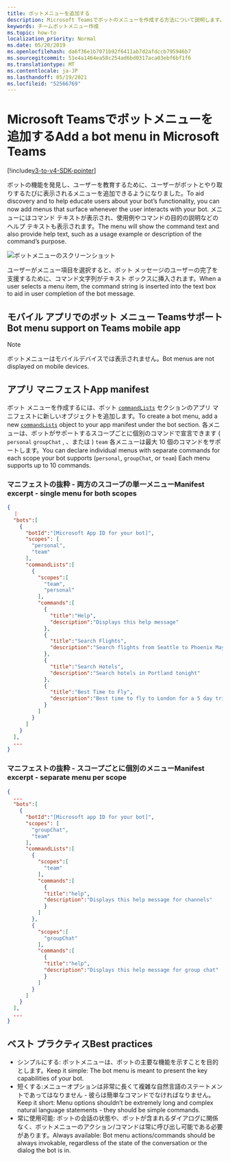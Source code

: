 ```yaml
---
title: ボットメニューを追加する
description: Microsoft Teamsでボットのメニューを作成する方法について説明します。
keywords: チームボットメニュー作成
ms.topic: how-to
localization_priority: Normal
ms.date: 05/20/2019
ms.openlocfilehash: da6f36e1b7071b92f6411ab7d2afdccb795946b7
ms.sourcegitcommit: 51e4a1464ea58c254ad6bd0317aca03ebf6bf1f6
ms.translationtype: MT
ms.contentlocale: ja-JP
ms.lasthandoff: 05/19/2021
ms.locfileid: "52566769"
---
```

# <a name="add-a-bot-menu-in-microsoft-teams"></a><span data-ttu-id="02237-104">Microsoft Teamsでボットメニューを追加する</span><span class="sxs-lookup"><span data-stu-id="02237-104">Add a bot menu in Microsoft Teams</span></span>

[!include[v3-to-v4-SDK-pointer](~/includes/v3-to-v4-pointer-bots.md)]

<span data-ttu-id="02237-105">ボットの機能を発見し、ユーザーを教育するために、ユーザーがボットとやり取りするたびに表示されるメニューを追加できるようになりました。</span><span class="sxs-lookup"><span data-stu-id="02237-105">To aid discovery and to help educate users about your bot’s functionality, you can now add menus that surface whenever the user interacts with your bot.</span></span> <span data-ttu-id="02237-106">メニューにはコマンド テキストが表示され、使用例やコマンドの目的の説明などのヘルプ テキストも表示されます。</span><span class="sxs-lookup"><span data-stu-id="02237-106">The menu will show the command text and also provide help text, such as a usage example or description of the command’s purpose.</span></span>

![ボットメニューのスクリーンショット](~/assets/images/bots/bot-menus-bot-menu-sample.png)

<span data-ttu-id="02237-108">ユーザーがメニュー項目を選択すると、ボット メッセージのユーザーの完了を支援するために、コマンド文字列がテキスト ボックスに挿入されます。</span><span class="sxs-lookup"><span data-stu-id="02237-108">When a user selects a menu item, the command string is inserted into the text box to aid in user completion of the bot message.</span></span>

## <a name="bot-menu-support-on-teams-mobile-app"></a><span data-ttu-id="02237-109">モバイル アプリでのボット メニュー Teamsサポート</span><span class="sxs-lookup"><span data-stu-id="02237-109">Bot menu support on Teams mobile app</span></span>
> [!NOTE] 
> <span data-ttu-id="02237-110">ボットメニューはモバイルデバイスでは表示されません。</span><span class="sxs-lookup"><span data-stu-id="02237-110">Bot menus are not displayed on mobile devices.</span></span>

## <a name="app-manifest"></a><span data-ttu-id="02237-111">アプリ マニフェスト</span><span class="sxs-lookup"><span data-stu-id="02237-111">App manifest</span></span>

<span data-ttu-id="02237-112">ボット メニューを作成するには、ボット [`commandLists`](~/resources/schema/manifest-schema.md#botscommandlists) セクションのアプリ マニフェストに新しいオブジェクトを追加します。</span><span class="sxs-lookup"><span data-stu-id="02237-112">To create a bot menu, add a new [`commandLists`](~/resources/schema/manifest-schema.md#botscommandlists) object to your app manifest under the bot section.</span></span> <span data-ttu-id="02237-113">各メニューは、ボットがサポートするスコープごとに個別のコマンドで宣言できます ( `personal` `groupChat` , 、または ) `team` 各メニューは最大 10 個のコマンドをサポートします。</span><span class="sxs-lookup"><span data-stu-id="02237-113">You can declare individual menus with separate commands for each scope your bot supports (`personal`, `groupChat`, or `team`) Each menu supports up to 10 commands.</span></span>

### <a name="manifest-excerpt---single-menu-for-both-scopes"></a><span data-ttu-id="02237-114">マニフェストの抜粋 - 両方のスコープの単一メニュー</span><span class="sxs-lookup"><span data-stu-id="02237-114">Manifest excerpt - single menu for both scopes</span></span>

```json
{
  ⋮
  "bots":[
    {
      "botId":"[Microsoft App ID for your bot]",
      "scopes": [
        "personal",
        "team"
      ],
      "commandLists":[
        {
          "scopes":[
            "team",
            "personal"
          ],
          "commands":[
            {
              "title":"Help",
              "description":"Displays this help message"
            },
            {
              "title":"Search Flights",
              "description":"Search flights from Seattle to Phoenix May 2-5 departing after 3pm"
            },
            {
              "title":"Search Hotels",
              "description":"Search hotels in Portland tonight"
            },
            {
              "title":"Best Time to Fly",
              "description":"Best time to fly to London for a 5 day trip this summer"
            }
          ]
        }
      ]
    }
  ],
  ...
}
```

### <a name="manifest-excerpt---separate-menu-per-scope"></a><span data-ttu-id="02237-115">マニフェストの抜粋 - スコープごとに個別のメニュー</span><span class="sxs-lookup"><span data-stu-id="02237-115">Manifest excerpt - separate menu per scope</span></span>

```json
{
  ...
  "bots":[
    {
      "botId":"[Microsoft app ID for your bot]",
      "scopes": [
        "groupChat",
        "team"
      ],
      "commandLists":[
        {
          "scopes":[
            "team"
          ],
          "commands":[
            {
            "title":"help",
            "description":"Displays this help message for channels"
            }
          ]
        },
        {
          "scopes":[
            "groupChat"
          ],
          "commands":[
            {
            "title":"help",
            "description":"Displays this help message for group chat"
            }
          ]
        }
      ]
    }
  ],
  ...
}
```

## <a name="best-practices"></a><span data-ttu-id="02237-116">ベスト プラクティス</span><span class="sxs-lookup"><span data-stu-id="02237-116">Best practices</span></span>

* <span data-ttu-id="02237-117">シンプルにする: ボットメニューは、ボットの主要な機能を示すことを目的とします。</span><span class="sxs-lookup"><span data-stu-id="02237-117">Keep it simple: The bot menu is meant to present the key capabilities of your bot.</span></span>
* <span data-ttu-id="02237-118">短くする:メニューオプションは非常に長くて複雑な自然言語のステートメントであってはなりません - 彼らは簡単なコマンドでなければなりません。</span><span class="sxs-lookup"><span data-stu-id="02237-118">Keep it short: Menu options shouldn’t be extremely long and complex natural language statements - they should be simple commands.</span></span>
* <span data-ttu-id="02237-119">常に使用可能: ボットの会話の状態や、ボットが含まれるダイアログに関係なく、ボットメニューのアクション/コマンドは常に呼び出し可能である必要があります。</span><span class="sxs-lookup"><span data-stu-id="02237-119">Always available: Bot menu actions/commands should be always invokable, regardless of the state of the conversation or the dialog the bot is in.</span></span>
